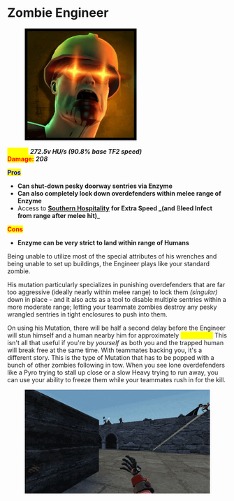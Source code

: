 # Zombie Engineer

<div align="left">

<figure><img src="../../.gitbook/assets/Icon_engineer_zombie.jpg" alt=""><figcaption></figcaption></figure>

</div>

<mark style="color:yellow;">**Speed:**</mark> _**272.5v HU/s (90.8% base TF2 speed)**_\
<mark style="color:red;">**Damage:**</mark> _**208**_

<mark style="color:blue;">**Pros**</mark>

* **Can shut-down pesky doorway sentries via Enzyme**
* **Can also completely lock down overdefenders within melee range of Enzyme**
* Access to [**Southern Hospitality**](../meet-the-humans-outdated-+weapons/engineer/melees.md#southern-hospitality) **for Extra Speed **_**(and** B**leed Infect from range after melee hit)**_

<mark style="color:red;">**Cons**</mark>

* **Enzyme can be very strict to land within range of Humans**

Being unable to utilize most of the special attributes of his wrenches and being unable to set up buildings, the Engineer plays like your standard zombie.&#x20;

His mutation particularly specializes in punishing overdefenders that are far too aggressive (ideally nearly within melee range) to lock them _(singular)_ down in place - and it also acts as a tool to disable multiple sentries within a more moderate range; letting your teammate zombies destroy any pesky wrangled sentries in tight enclosures to push into them.

On using his Mutation, there will be half a second delay before the Engineer will stun himself and a human nearby him for approximately <mark style="color:yellow;">**\~1 second.**</mark> This isn't all that useful if you're by _yourself_ as both you and the trapped human will break free at the same time. With teammates backing you, it's a different story. This is the type of Mutation that has to be popped with a bunch of other zombies following in tow. When you see lone overdefenders like a Pyro trying to stall up close or a slow Heavy trying to run away, you can use your ability to freeze them while your teammates rush in for the kill.

<figure><img src="../../.gitbook/assets/Engineer Enzyme Reference.gif" alt=""><figcaption></figcaption></figure>
